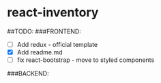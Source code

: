 # react-inventory

##TODO:
###FRONTEND:
- [ ] Add redux - official template
- [x] Add readme.md
- [ ] fix react-bootstrap - move to styled components

###BACKEND:

